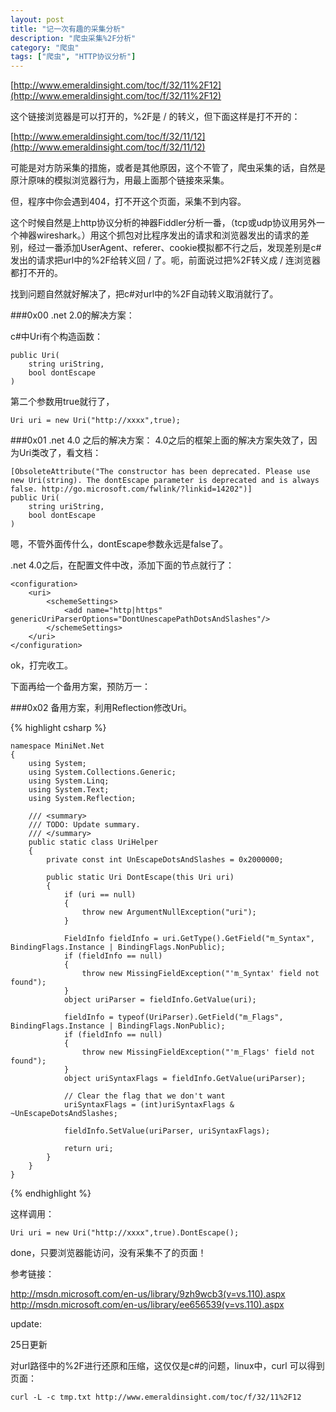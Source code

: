 ```yaml
---
layout: post
title: "记一次有趣的采集分析"
description: "爬虫采集%2F分析"
category: "爬虫"
tags: ["爬虫", "HTTP协议分析"]
---
```


[http://www.emeraldinsight.com/toc/f/32/11%2F12](http://www.emeraldinsight.com/toc/f/32/11%2F12)

这个链接浏览器是可以打开的，%2F是 / 的转义，但下面这样是打不开的：

[http://www.emeraldinsight.com/toc/f/32/11/12](http://www.emeraldinsight.com/toc/f/32/11/12)

可能是对方防采集的措施，或者是其他原因，这个不管了，爬虫采集的话，自然是原汁原味的模拟浏览器行为，用最上面那个链接來采集。

但，程序中你会遇到404，打不开这个页面，采集不到内容。

这个时候自然是上http协议分析的神器Fiddler分析一番，（tcp或udp协议用另外一个神器wireshark。）用这个抓包对比程序发出的请求和浏览器发出的请求的差别，经过一番添加UserAgent、referer、cookie模拟都不行之后，发现差别是c#发出的请求把url中的%2F给转义回 / 了。呃，前面说过把%2F转义成 / 连浏览器都打不开的。

找到问题自然就好解决了，把c#对url中的%2F自动转义取消就行了。

###0x00 .net 2.0的解决方案：

c#中Uri有个构造函数：

	public Uri(
		string uriString,
		bool dontEscape
	)

第二个参数用true就行了，

	Uri uri = new Uri("http://xxxx",true);
	
###0x01 .net 4.0 之后的解决方案：
4.0之后的框架上面的解决方案失效了，因为Uri类改了，看文档：

	[ObsoleteAttribute("The constructor has been deprecated. Please use new Uri(string). The dontEscape parameter is deprecated and is always false. http://go.microsoft.com/fwlink/?linkid=14202")]
	public Uri(
		string uriString,
		bool dontEscape
	)
	
嗯，不管外面传什么，dontEscape参数永远是false了。

.net 4.0之后，在配置文件中改，添加下面的节点就行了：

	<configuration>
  		<uri>
    		<schemeSettings>
      			<add name="http|https" genericUriParserOptions="DontUnescapePathDotsAndSlashes"/>
    		</schemeSettings>
  		</uri>
	</configuration>
	

ok，打完收工。

下面再给一个备用方案，预防万一：

###0x02 备用方案，利用Reflection修改Uri。


{% highlight csharp %}

	namespace MiniNet.Net
	{
    	using System;
    	using System.Collections.Generic;
    	using System.Linq;
    	using System.Text;
    	using System.Reflection;

    	/// <summary>
    	/// TODO: Update summary.
    	/// </summary>
    	public static class UriHelper
    	{
        	private const int UnEscapeDotsAndSlashes = 0x2000000;

        	public static Uri DontEscape(this Uri uri)
        	{
            	if (uri == null)
            	{
                	throw new ArgumentNullException("uri");
            	}

            	FieldInfo fieldInfo = uri.GetType().GetField("m_Syntax", BindingFlags.Instance | BindingFlags.NonPublic);
            	if (fieldInfo == null)
            	{
                	throw new MissingFieldException("'m_Syntax' field not found");
            	}
            	object uriParser = fieldInfo.GetValue(uri);

            	fieldInfo = typeof(UriParser).GetField("m_Flags", BindingFlags.Instance | BindingFlags.NonPublic);
            	if (fieldInfo == null)
            	{
                	throw new MissingFieldException("'m_Flags' field not found");
            	}
            	object uriSyntaxFlags = fieldInfo.GetValue(uriParser);

            	// Clear the flag that we don't want
            	uriSyntaxFlags = (int)uriSyntaxFlags & ~UnEscapeDotsAndSlashes;

            	fieldInfo.SetValue(uriParser, uriSyntaxFlags);

            	return uri;
        	}
    	}
	}

{% endhighlight %}

这样调用：

	Uri uri = new Uri("http://xxxx",true).DontEscape();
	
done，只要浏览器能访问，没有采集不了的页面！

参考链接：

<http://msdn.microsoft.com/en-us/library/9zh9wcb3(v=vs.110).aspx>
<br/>
<http://msdn.microsoft.com/en-us/library/ee656539(v=vs.110).aspx>

update:

25日更新

对url路径中的%2F进行还原和压缩，这仅仅是c#的问题，linux中，curl 可以得到页面：

	curl -L -c tmp.txt http://www.emeraldinsight.com/toc/f/32/11%2F12



